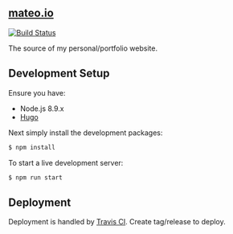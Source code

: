 ## [mateo.io](https://mateo.io)

[![Build Status](https://travis-ci.org/ciscoo/mateo.io.svg?branch=master)](https://travis-ci.org/ciscoo/mateo.io)

The source of my personal/portfolio website.

## Development Setup

Ensure you have:

* Node.js 8.9.x
* [Hugo](https://gohugo.io/)

Next simply install the development packages:

```bash
$ npm install
```

To start a live development server:

```bash
$ npm run start
```

## Deployment

Deployment is handled by [Travis CI](https://travis-ci.org/). Create tag/release to deploy.
